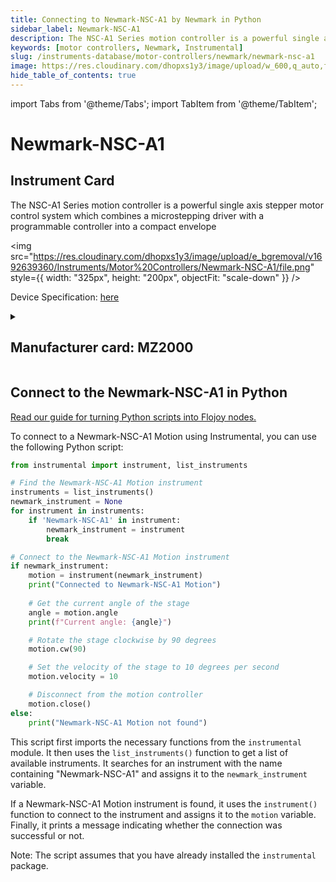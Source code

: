 ```yaml
---
title: Connecting to Newmark-NSC-A1 by Newmark in Python
sidebar_label: Newmark-NSC-A1
description: The NSC-A1 Series motion controller is a powerful single axis stepper motor control system which combines a microstepping driver with a programmable controller into a compact envelope
keywords: [motor controllers, Newmark, Instrumental]
slug: /instruments-database/motor-controllers/newmark/newmark-nsc-a1
image: https://res.cloudinary.com/dhopxs1y3/image/upload/w_600,q_auto,f_auto/e_bgremoval/v1692639360/Instruments/Motor%20Controllers/Newmark-NSC-A1/file.jpg
hide_table_of_contents: true
---
```


import Tabs from '@theme/Tabs';
import TabItem from '@theme/TabItem';

# Newmark-NSC-A1

## Instrument Card

<div className="flex">

<div>

The NSC-A1 Series motion controller is a powerful single axis stepper motor control system which combines a microstepping driver with a programmable controller into a compact envelope

</div>

<img src="https://res.cloudinary.com/dhopxs1y3/image/upload/e_bgremoval/v1692639360/Instruments/Motor%20Controllers/Newmark-NSC-A1/file.png" style={{ width: "325px", height: "200px", objectFit: "scale-down" }} />

</div>

<div className="flex text-center">

<p>Device Specification: <a target="\_blank" href="https://www.newmarksystems.com/downloads/software/NSC-A/NSC-A1/NSC-A1_Manual_Rev_1.3.0.pdf">here</a></p>

</div>

<details style={{ marginTop: "15px"}}>
<summary><h2>Manufacturer card: MZ2000</h2></summary>

<img src="https://res.cloudinary.com/dhopxs1y3/image/upload/v1692806153/Instruments/Vendor%20Logos/Newmark.png" style={{ width: "100%", height: "170px",objectFit: "scale-down" }} />

**Newmark Systems** is a world leader in precision rotary table technology designed for critical positioning applications.

<ul>
  <li>Headquarters: USA</li>
  <li>Yearly Revenue (millions, USD): 12.0</li>
  <li>Vendor Website: <a href="https://www.newmarksystems.com/">here</a></li>
</ul>
</details>

## Connect to the Newmark-NSC-A1 in Python

[Read our guide for turning Python scripts into Flojoy nodes.](https://docs.flojoy.ai/custom-nodes/creating-custom-node/)
<Tabs>

<TabItem value="Flojoy" label="Flojoy" className="flojoy-instrument-tabs">

<NodeCardCollection category='WIDGET2000' manufacturer='MZ2000'></NodeCardCollection>

</TabItem>
<TabItem value="Instrumental" label="Instrumental">

To connect to a Newmark-NSC-A1 Motion using Instrumental, you can use the following Python script:

```python
from instrumental import instrument, list_instruments

# Find the Newmark-NSC-A1 Motion instrument
instruments = list_instruments()
newmark_instrument = None
for instrument in instruments:
    if 'Newmark-NSC-A1' in instrument:
        newmark_instrument = instrument
        break

# Connect to the Newmark-NSC-A1 Motion instrument
if newmark_instrument:
    motion = instrument(newmark_instrument)
    print("Connected to Newmark-NSC-A1 Motion")
    
    # Get the current angle of the stage
    angle = motion.angle
    print(f"Current angle: {angle}")

    # Rotate the stage clockwise by 90 degrees
    motion.cw(90)

    # Set the velocity of the stage to 10 degrees per second
    motion.velocity = 10

    # Disconnect from the motion controller
    motion.close()
else:
    print("Newmark-NSC-A1 Motion not found")
```

This script first imports the necessary functions from the `instrumental` module. It then uses the `list_instruments()` function to get a list of available instruments. It searches for an instrument with the name containing "Newmark-NSC-A1" and assigns it to the `newmark_instrument` variable.

If a Newmark-NSC-A1 Motion instrument is found, it uses the `instrument()` function to connect to the instrument and assigns it to the `motion` variable. Finally, it prints a message indicating whether the connection was successful or not.

Note: The script assumes that you have already installed the `instrumental` package.

</TabItem>
</Tabs>